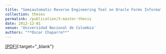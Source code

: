 ```yaml
---
title: "Semiautomatic Reverse Engineering Tool on Oracle Forms Information Systems"
collection: theses
permalink: /publication/3-master-thesis
date: 2012-12-01
venue: 'Universidad Nacional de Colombia'
authors: "**Oscar Chaparro**"
---
```

[[PDF]](http://www.bdigital.unal.edu.co/11939/1/300403.2012.pdf){:target="_blank"}
